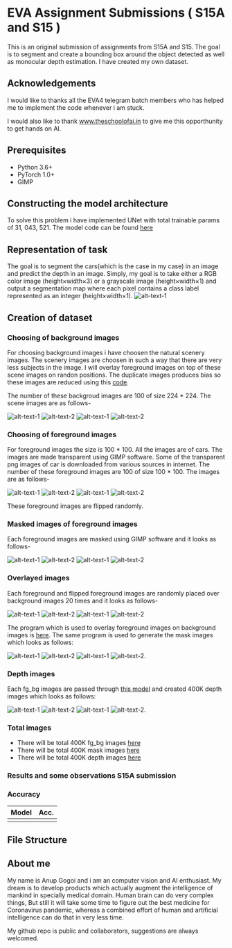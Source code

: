 # EVA Assignment Submissions ( S15A and S15 )

This is an original submission of assignments from S15A and S15. The goal is to segment and create a bounding box around the object detected as well as monocular depth estimation. I have created my own dataset.

## Acknowledgements

I would like to thanks all the EVA4 telegram batch members who has helped me to implement the code whenever i am stuck.

I would also like to thank www.theschoolofai.in to give me this opporthunity to get hands on AI. 

## Prerequisites
- Python 3.6+
- PyTorch 1.0+
- GIMP

## Constructing the model architecture
To solve this problem i have implemented UNet with total trainable params of 31, 043, 521.
The model code can be found [here](https://github.com/futartup/S15AB/blob/master/library/model/u_net.py.)

## Representation of task
The goal is to segment the cars(which is the case in my case) in an image and predict the depth in an image. Simply, my goal is to take either a RGB color image (height×width×3) or a grayscale image (height×width×1) and output a segmentation map where each pixel contains a class label represented as an integer (height×width×1).
![alt-text-1](https://github.com/futartup/S15AB/blob/master/data/images/lady.png) 


## Creation of dataset
### Choosing of background images
For choosing background images i have choosen the natural scenery images. The scenery images are choosen in such a way that there are very less subjects in the image. I will overlay foreground images on top of these scene images on randon positions. 
The duplicate images produces bias so these images are reduced using this [code](https://github.com/futartup/S15A/blob/master/detect_and_remove_duplicate_images.py).

The number of these backgroud images are 100 of size 224 * 224.
The scene images are as follows-

![alt-text-1](https://github.com/futartup/S15A/blob/master/raw_images/background_images_224/16ms-17c-sardar-petal-road-adyar-ARJ.png) 
![alt-text-2](https://github.com/futartup/S15A/blob/master/raw_images/background_images_224/464250.png ) 
![alt-text-1](https://github.com/futartup/S15A/blob/master/raw_images/background_images_224/empty-road-1.png) 
![alt-text-2](https://github.com/futartup/S15A/blob/master/raw_images/background_images_224/images150.png)

### Choosing of foreground images
For foreground images the size is 100 * 100. All the images are of cars. The images are made transparent using GIMP software. Some of the transparent png images of car is downloaded from various sources in internet. The number of these foreground images are 100 of size 100 * 100. The images are as follows-

![alt-text-1](https://github.com/futartup/S15A/blob/master/raw_images/foreground_images_100/image24.png) 
![alt-text-2](https://github.com/futartup/S15A/blob/master/raw_images/foreground_images_100/images10.png ) 
![alt-text-1](https://github.com/futartup/S15A/blob/master/raw_images/foreground_images_100/maruti-suzuki-car-india-car.png) 
![alt-text-2](https://github.com/futartup/S15A/blob/master/raw_images/foreground_images_100/24-249294_ktm-1290-super-duke-r-motorcycle-bike-png.png)

These foreground images are flipped randomly.

### Masked images of foreground images
Each foreground images are masked using GIMP software and it looks as follows-

![alt-text-1](https://github.com/futartup/S15A/blob/master/raw_images/masked_images_100/20-209366_asia-hero-motorcycle-bikes-prices-in-pakistan-super.jpg) 
![alt-text-2](https://github.com/futartup/S15A/blob/master/raw_images/masked_images_100/2013-toyota-corolla-le-car-toyota-sienna-front-wheel-drive-toyota-thumbnail.jpg ) 
![alt-text-1](https://github.com/futartup/S15A/blob/master/raw_images/masked_images_100/2016-land-rover-range-rover-sport-2017-land-rover-range-rover-sport-car-rover-company-rang-thumbnail.jpg) 
![alt-text-2](https://github.com/futartup/S15A/blob/master/raw_images/masked_images_100/bmw-png-transparent-images-169843-174756.jpg)

### Overlayed images
Each foreground and flipped foreground images are randomly placed over background images 20 times and it looks as follows-

![alt-text-1](https://github.com/futartup/S15A/blob/master/raw_images/fg_bg_images/0.png) 
![alt-text-2](https://github.com/futartup/S15A/blob/master/raw_images/fg_bg_images/100.png ) 
![alt-text-1](https://github.com/futartup/S15A/blob/master/raw_images/fg_bg_images/95.png) 
![alt-text-2](https://github.com/futartup/S15A/blob/master/raw_images/fg_bg_images/15.png)

The program which is used to overlay foreground images on background images is [here](https://github.com/futartup/S15A/blob/master/overlay_images.py). The same program is used to generate the mask images which looks as follows:

![alt-text-1](https://github.com/futartup/S15A/blob/master/raw_images/mask/bw_0.png) 
![alt-text-2](https://github.com/futartup/S15A/blob/master/raw_images/mask/bw_2.png) 
![alt-text-1](https://github.com/futartup/S15A/blob/master/raw_images/mask/bw_95.png) 
![alt-text-2](https://github.com/futartup/S15A/blob/master/raw_images/mask/bw_99.png).

### Depth images
Each fg_bg images are passed through [this model](https://github.com/ialhashim/DenseDepth/blob/master/DenseDepth.ipynb) and created 400K depth images which looks as follows:

![alt-text-1](https://github.com/futartup/S15A/blob/master/raw_images/depth_bw/0.jpg) 
![alt-text-2](https://github.com/futartup/S15A/blob/master/raw_images/depth_bw/100.jpg) 
![alt-text-1](https://github.com/futartup/S15A/blob/master/raw_images/depth_bw/32.jpg) 
![alt-text-2](https://github.com/futartup/S15A/blob/master/raw_images/depth_bw/20.jpg).

### Total images
- There will be total 400K fg_bg images [here](https://drive.google.com/drive/u/0/folders/1iYDL7k2rHR-2E26U7OCEFDO0b1ybaTiA)
- There will be total 400K mask images [here](https://drive.google.com/drive/u/0/folders/1zHdntBaQzseCn_UX-ppLu32t9sfGYGO9)
- There will be total 400K depth images [here](https://drive.google.com/drive/u/0/folders/1qSgL904seTUoUB3jbaEDY7qqtVRuJTe1)


### Results and some observations S15A submission


### Accuracy
| Model             | Acc.        |
| ----------------- | ----------- |
|       |      |

## File Structure


## About me
My name is Anup Gogoi and i am an computer vision and AI enthusiast. My dream is to develop products which actually augment the intelligence of mankind in specially medical domain. Human brain can do very complex things, But still it will take some time to figure out the best medicine for Coronavirus pandemic, whereas a combined effort of human and artificial intelligence can do that in very less time.

My github repo is public and collaborators, suggestions are always welcomed.






